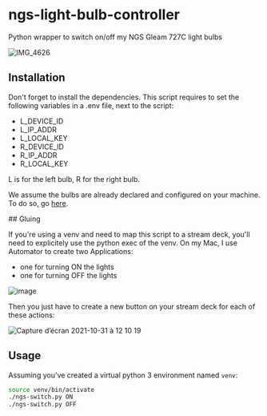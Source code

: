 # ngs-light-bulb-controller
Python wrapper to switch on/off my NGS Gleam 727C light bulbs

![IMG_4626](https://user-images.githubusercontent.com/1413759/139602781-c3f6dc80-bfab-42a3-ba67-9181dbf3771a.GIF)


## Installation

Don't forget to install the dependencies.
This script requires to set the following variables in a .env file, next to the script:

* L_DEVICE_ID
* L_IP_ADDR
* L_LOCAL_KEY
* R_DEVICE_ID
* R_IP_ADDR
* R_LOCAL_KEY

L is for the left bulb, R for the right bulb.

We assume the bulbs are already declared and configured on your machine.
To do so, go [here](https://github.com/jasonacox/tinytuya).


## Gluing

If you're using a venv and need to map this script to a stream deck, you'll need to explicitely use the python exec of the venv.
On my Mac, I use Automator to create two Applications:

* one for turning ON the lights
* one for turning OFF the lights

![image](https://user-images.githubusercontent.com/1413759/139602540-d37ffc0c-ec8f-4635-8dc2-69d16d261f74.png)

Then you just have to create a new button on your stream deck for each of these actions:

![Capture d’écran 2021-10-31 à 12 10 19](https://user-images.githubusercontent.com/1413759/139602859-13b55191-479e-4565-bbfc-707e8e696856.png)


## Usage

Assuming you've created a virtual python 3 environment named `venv`:

```bash
source venv/bin/activate
./ngs-switch.py ON
./ngs-switch.py OFF
```

